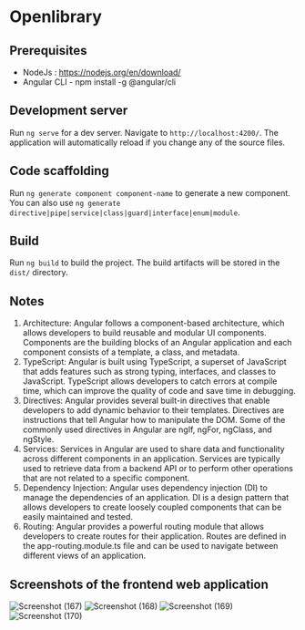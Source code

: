 # Openlibrary


## Prerequisites
 - NodeJs : https://nodejs.org/en/download/
 - Angular CLI - npm install -g @angular/cli


## Development server

Run `ng serve` for a dev server. Navigate to `http://localhost:4200/`. The application will automatically reload if you change any of the source files.

## Code scaffolding

Run `ng generate component component-name` to generate a new component. You can also use `ng generate directive|pipe|service|class|guard|interface|enum|module`.

## Build

Run `ng build` to build the project. The build artifacts will be stored in the `dist/` directory.

## Notes

1. Architecture: Angular follows a component-based architecture, which allows developers to build reusable and modular UI components. Components are the building blocks of an Angular application and each component consists of a template, a class, and metadata.
2. TypeScript: Angular is built using TypeScript, a superset of JavaScript that adds features such as strong typing, interfaces, and classes to JavaScript. TypeScript allows developers to catch errors at compile time, which can improve the quality of code and save time in debugging.
3. Directives: Angular provides several built-in directives that enable developers to add dynamic behavior to their templates. Directives are instructions that tell Angular how to manipulate the DOM. Some of the commonly used directives in Angular are ngIf, ngFor, ngClass, and ngStyle.
4. Services: Services in Angular are used to share data and functionality across different components in an application. Services are typically used to retrieve data from a backend API or to perform other operations that are not related to a specific component.
5. Dependency Injection: Angular uses dependency injection (DI) to manage the dependencies of an application. DI is a design pattern that allows developers to create loosely coupled components that can be easily maintained and tested.
6. Routing: Angular provides a powerful routing module that allows developers to create routes for their application. Routes are defined in the app-routing.module.ts file and can be used to navigate between different views of an application.


## Screenshots of the frontend web application

![Screenshot (167)](https://user-images.githubusercontent.com/82100023/230634312-464785d8-12e6-4752-9a1c-a74e64b18813.png)
![Screenshot (168)](https://user-images.githubusercontent.com/82100023/230634347-1ffbdda7-9147-467d-84de-ab646b722b31.png)
![Screenshot (169)](https://user-images.githubusercontent.com/82100023/230634365-39c17627-eed8-424a-ba83-46ae62fb7f15.png)
![Screenshot (170)](https://user-images.githubusercontent.com/82100023/230634380-a03cdaed-670b-4256-8618-353e50c4e84f.png)


